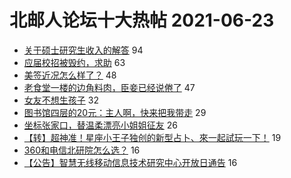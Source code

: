 # 北邮人论坛十大热帖 2021-06-23

- [关于硕士研究生收入的解答](https://bbs.byr.cn/article/Talking/6282311) 94
- [应届校招被毁约，求助](https://bbs.byr.cn/article/Picture/3292638) 63
- [美签近况怎么样了？](https://bbs.byr.cn/article/GoAbroad/377664) 48
- [老食堂一楼的边角料肉，臣妾已经说倦了](https://bbs.byr.cn/article/Food/514137) 47
- [女友不想生孩子](https://bbs.byr.cn/article/Feeling/3171894) 32
- [图书馆四层的20元：主人啊，快来把我带走](https://bbs.byr.cn/article/StudyShare/200906) 29
- [坐标张家口，替温柔漂亮小姐姐征友](https://bbs.byr.cn/article/Friends/1997503) 26
- [【转】超神准！星座小王子独创的新型占卜、來一起試玩一下！](https://bbs.byr.cn/article/Constellations/326533) 19
- [360和电信北研院怎么选？](https://bbs.byr.cn/article/WorkLife/1169381) 16
- [【公告】智慧无线移动信息技术研究中心开放日通告](https://bbs.byr.cn/article/AimGraduate/1207978) 16


